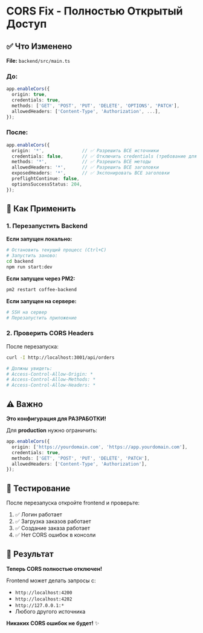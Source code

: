 # CORS Fix - Полностью Открытый Доступ

## ✅ Что Изменено

**File:** `backend/src/main.ts`

### До:
```typescript
app.enableCors({
  origin: true,
  credentials: true,
  methods: ['GET', 'POST', 'PUT', 'DELETE', 'OPTIONS', 'PATCH'],
  allowedHeaders: ['Content-Type', 'Authorization', ...],
});
```

### После:
```typescript
app.enableCors({
  origin: '*',              // ✅ Разрешить ВСЕ источники
  credentials: false,       // ✅ Отключить credentials (требование для *)
  methods: '*',             // ✅ Разрешить ВСЕ методы
  allowedHeaders: '*',      // ✅ Разрешить ВСЕ заголовки
  exposedHeaders: '*',      // ✅ Экспонировать ВСЕ заголовки
  preflightContinue: false,
  optionsSuccessStatus: 204,
});
```

## 🚀 Как Применить

### 1. Перезапустить Backend

**Если запущен локально:**
```bash
# Остановить текущий процесс (Ctrl+C)
# Запустить заново:
cd backend
npm run start:dev
```

**Если запущен через PM2:**
```bash
pm2 restart coffee-backend
```

**Если запущен на сервере:**
```bash
# SSH на сервер
# Перезапустить приложение
```

### 2. Проверить CORS Headers

После перезапуска:
```bash
curl -I http://localhost:3001/api/orders

# Должны увидеть:
# Access-Control-Allow-Origin: *
# Access-Control-Allow-Methods: *
# Access-Control-Allow-Headers: *
```

## ⚠️ Важно

**Это конфигурация для РАЗРАБОТКИ!**

Для **production** нужно ограничить:
```typescript
app.enableCors({
  origin: ['https://yourdomain.com', 'https://app.yourdomain.com'],
  credentials: true,
  methods: ['GET', 'POST', 'PUT', 'DELETE', 'PATCH'],
  allowedHeaders: ['Content-Type', 'Authorization'],
});
```

## 🧪 Тестирование

После перезапуска откройте frontend и проверьте:
1. ✅ Логин работает
2. ✅ Загрузка заказов работает
3. ✅ Создание заказа работает
4. ✅ Нет CORS ошибок в консоли

## 🎯 Результат

**Теперь CORS полностью отключен!**

Frontend может делать запросы с:
- `http://localhost:4200`
- `http://localhost:4202`
- `http://127.0.0.1:*`
- Любого другого источника

**Никаких CORS ошибок не будет!** ✨
